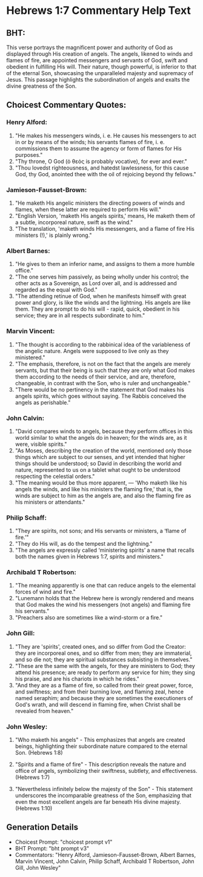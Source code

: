 # Hebrews 1:7 Commentary Help Text

## BHT:
This verse portrays the magnificent power and authority of God as displayed through His creation of angels. The angels, likened to winds and flames of fire, are appointed messengers and servants of God, swift and obedient in fulfilling His will. Their nature, though powerful, is inferior to that of the eternal Son, showcasing the unparalleled majesty and supremacy of Jesus. This passage highlights the subordination of angels and exalts the divine greatness of the Son.

## Choicest Commentary Quotes:
### Henry Alford:
1. "He makes his messengers winds, i. e. He causes his messengers to act in or by means of the winds; his servants flames of fire, i. e. commissions them to assume the agency or form of flames for His purposes."
2. "Thy throne, O God (ὁ θεός is probably vocative), for ever and ever."
3. "Thou lovedst righteousness, and hatedst lawlessness, for this cause God, thy God, anointed thee with the oil of rejoicing beyond thy fellows."

### Jamieson-Fausset-Brown:
1. "He maketh His angelic ministers the directing powers of winds and flames, when these latter are required to perform His will."
2. "English Version, 'maketh His angels spirits,' means, He maketh them of a subtle, incorporeal nature, swift as the wind."
3. "The translation, 'maketh winds His messengers, and a flame of fire His ministers (!),' is plainly wrong."

### Albert Barnes:
1. "He gives to them an inferior name, and assigns to them a more humble office."
2. "The one serves him passively, as being wholly under his control; the other acts as a Sovereign, as Lord over all, and is addressed and regarded as the equal with God."
3. "The attending retinue of God, when he manifests himself with great power and glory, is like the winds and the lightning. His angels are like them. They are prompt to do his will - rapid, quick, obedient in his service; they are in all respects subordinate to him."

### Marvin Vincent:
1. "The thought is according to the rabbinical idea of the variableness of the angelic nature. Angels were supposed to live only as they ministered."
2. "The emphasis, therefore, is not on the fact that the angels are merely servants, but that their being is such that they are only what God makes them according to the needs of their service, and are, therefore, changeable, in contrast with the Son, who is ruler and unchangeable."
3. "There would be no pertinency in the statement that God makes his angels spirits, which goes without saying. The Rabbis conceived the angels as perishable."

### John Calvin:
1. "David compares winds to angels, because they perform offices in this world similar to what the angels do in heaven; for the winds are, as it were, visible spirits."
2. "As Moses, describing the creation of the world, mentioned only those things which are subject to our senses, and yet intended that higher things should be understood; so David in describing the world and nature, represented to us on a tablet what ought to be understood respecting the celestial orders."
3. "The meaning would be thus more apparent, — 'Who maketh like his angels the winds, and like his ministers the flaming fire,' that is, the winds are subject to him as the angels are, and also the flaming fire as his ministers or attendants."

### Philip Schaff:
1. "They are spirits, not sons; and His servants or ministers, a ‘flame of fire.’" 
2. "They do His will, as do the tempest and the lightning." 
3. "The angels are expressly called ‘ministering spirits’ a name that recalls both the names given in Hebrews 1:7, spirits and ministers."

### Archibald T Robertson:
1. "The meaning apparently is one that can reduce angels to the elemental forces of wind and fire."
2. "Lunemann holds that the Hebrew here is wrongly rendered and means that God makes the wind his messengers (not angels) and flaming fire his servants."
3. "Preachers also are sometimes like a wind-storm or a fire."

### John Gill:
1. "They are 'spirits', created ones, and so differ from God the Creator: they are incorporeal ones, and so differ from men; they are immaterial, and so die not; they are spiritual substances subsisting in themselves." 
2. "These are the same with the angels, for they are ministers to God; they attend his presence; are ready to perform any service for him; they sing his praise, and are his chariots in which he rides."
3. "And they are as a flame of fire, so called from their great power, force, and swiftness; and from their burning love, and flaming zeal, hence named seraphim; and because they are sometimes the executioners of God's wrath, and will descend in flaming fire, when Christ shall be revealed from heaven."

### John Wesley:
1. "Who maketh his angels" - This emphasizes that angels are created beings, highlighting their subordinate nature compared to the eternal Son. (Hebrews 1:8)

2. "Spirits and a flame of fire" - This description reveals the nature and office of angels, symbolizing their swiftness, subtlety, and effectiveness. (Hebrews 1:7)

3. "Nevertheless infinitely below the majesty of the Son" - This statement underscores the incomparable greatness of the Son, emphasizing that even the most excellent angels are far beneath His divine majesty. (Hebrews 1:10)


## Generation Details
- Choicest Prompt: "choicest prompt v1"
- BHT Prompt: "bht prompt v3"
- Commentators: "Henry Alford, Jamieson-Fausset-Brown, Albert Barnes, Marvin Vincent, John Calvin, Philip Schaff, Archibald T Robertson, John Gill, John Wesley"
